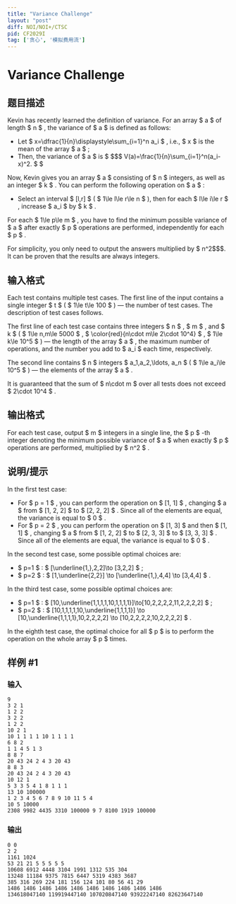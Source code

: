```yaml
---
title: "Variance Challenge"
layout: "post"
diff: NOI/NOI+/CTSC
pid: CF2029I
tag: ['贪心', '模拟费用流']
---
```


# Variance Challenge

## 题目描述

Kevin has recently learned the definition of variance. For an array $ a $ of length $ n $ , the variance of $ a $ is defined as follows:

- Let $ x=\dfrac{1}{n}\displaystyle\sum_{i=1}^n a_i $ , i.e., $ x $ is the mean of the array $ a $ ;
- Then, the variance of $ a $ is $ $$$ V(a)=\frac{1}{n}\sum_{i=1}^n(a_i-x)^2.  $ $  </li></ul><p>Now, Kevin gives you an array  $ a $  consisting of  $ n $  integers, as well as an integer  $ k $ . You can perform the following operation on  $ a $ :</p><ul> <li> Select an interval  $ \[l,r\] $  ( $ 1\\le l\\le r\\le n $ ), then for each  $ l\\le i\\le r $ , increase  $ a\_i $  by  $ k $ . </li></ul><p>For each  $ 1\\le p\\le m $ , you have to find the minimum possible variance of  $ a $  after exactly  $ p $  operations are performed, independently for each  $ p $ .</p><p>For simplicity, you only need to output the answers multiplied by  $ n^2$$$. It can be proven that the results are always integers.

## 输入格式

Each test contains multiple test cases. The first line of the input contains a single integer $ t $ ( $ 1\le t\le 100 $ ) — the number of test cases. The description of test cases follows.

The first line of each test case contains three integers $ n $ , $ m $ , and $ k $ ( $ 1\le n,m\le 5000 $ , $ \color{red}{n\cdot m\le 2\cdot 10^4} $ , $ 1\le k\le 10^5 $ ) — the length of the array $ a $ , the maximum number of operations, and the number you add to $ a_i $ each time, respectively.

The second line contains $ n $ integers $ a_1,a_2,\ldots, a_n $ ( $ 1\le a_i\le 10^5 $ ) — the elements of the array $ a $ .

It is guaranteed that the sum of $ n\cdot m $ over all tests does not exceed $ 2\cdot 10^4 $ .

## 输出格式

For each test case, output $ m $ integers in a single line, the $ p $ -th integer denoting the minimum possible variance of $ a $ when exactly $ p $ operations are performed, multiplied by $ n^2 $ .

## 说明/提示

In the first test case:

- For $ p = 1 $ , you can perform the operation on $ [1, 1] $ , changing $ a $ from $ [1, 2, 2] $ to $ [2, 2, 2] $ . Since all of the elements are equal, the variance is equal to $ 0 $ .
- For $ p = 2 $ , you can perform the operation on $ [1, 3] $ and then $ [1, 1] $ , changing $ a $ from $ [1, 2, 2] $ to $ [2, 3, 3] $ to $ [3, 3, 3] $ . Since all of the elements are equal, the variance is equal to $ 0 $ .

In the second test case, some possible optimal choices are:

- $ p=1 $ : $ [\underline{1,}\,2,2]\to [3,2,2] $ ;
- $ p=2 $ : $ [1,\underline{2,2}] \to [\underline{1,}\,4,4] \to [3,4,4] $ .

In the third test case, some possible optimal choices are:

- $ p=1 $ : $ [10,\underline{1,1,1,1,10,1,1,1,1}]\to[10,2,2,2,2,11,2,2,2,2] $ ;
- $ p=2 $ : $ [10,1,1,1,1,10,\underline{1,1,1,1}] \to [10,\underline{1,1,1,1},10,2,2,2,2] \to [10,2,2,2,2,10,2,2,2,2] $ .

In the eighth test case, the optimal choice for all $ p $ is to perform the operation on the whole array $ p $ times.

## 样例 #1

### 输入

```
9
3 2 1
1 2 2
3 2 2
1 2 2
10 2 1
10 1 1 1 1 10 1 1 1 1
6 8 2
1 1 4 5 1 3
8 8 7
20 43 24 2 4 3 20 43
8 8 3
20 43 24 2 4 3 20 43
10 12 1
5 3 3 5 4 1 8 1 1 1
13 10 100000
1 2 3 4 5 6 7 8 9 10 11 5 4
10 5 10000
2308 9982 4435 3310 100000 9 7 8100 1919 100000
```

### 输出

```
0 0
2 2
1161 1024
53 21 21 5 5 5 5 5
10608 6912 4448 3104 1991 1312 535 304
13248 11184 9375 7815 6447 5319 4383 3687
385 316 269 224 181 156 124 101 80 56 41 29
1486 1486 1486 1486 1486 1486 1486 1486 1486 1486
134618047140 119919447140 107020847140 93922247140 82623647140
```

